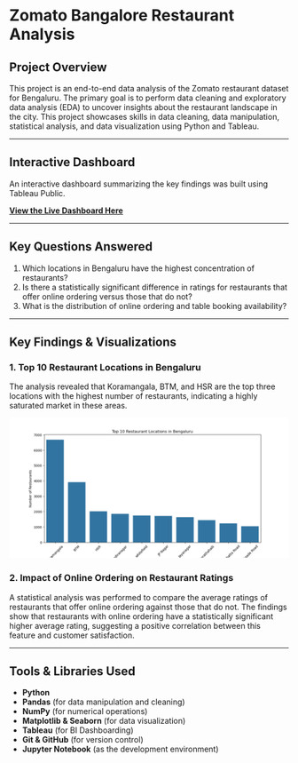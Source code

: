 # Zomato Bangalore Restaurant Analysis

## Project Overview

This project is an end-to-end data analysis of the Zomato restaurant dataset for Bengaluru. The primary goal is to perform data cleaning and exploratory data analysis (EDA) to uncover insights about the restaurant landscape in the city. This project showcases skills in data cleaning, data manipulation, statistical analysis, and data visualization using Python and Tableau.

---

## Interactive Dashboard

An interactive dashboard summarizing the key findings was built using Tableau Public.

[**View the Live Dashboard Here**](https://public.tableau.com/app/profile/aryan.raj1267/viz/ZomatoBangaloreAnalysis_17594187976560/Dashboard1)

---

## Key Questions Answered

1.  Which locations in Bengaluru have the highest concentration of restaurants?
2.  Is there a statistically significant difference in ratings for restaurants that offer online ordering versus those that do not?
3.  What is the distribution of online ordering and table booking availability?

---

## Key Findings & Visualizations

### 1. Top 10 Restaurant Locations in Bengaluru

The analysis revealed that Koramangala, BTM, and HSR are the top three locations with the highest number of restaurants, indicating a highly saturated market in these areas.

![Top 10 Restaurant Locations](top_10_locations.png)

### 2. Impact of Online Ordering on Restaurant Ratings

A statistical analysis was performed to compare the average ratings of restaurants that offer online ordering against those that do not. The findings show that restaurants with online ordering have a statistically significant higher average rating, suggesting a positive correlation between this feature and customer satisfaction.

---

## Tools & Libraries Used

* **Python**
* **Pandas** (for data manipulation and cleaning)
* **NumPy** (for numerical operations)
* **Matplotlib & Seaborn** (for data visualization)
* **Tableau** (for BI Dashboarding)
* **Git & GitHub** (for version control)
* **Jupyter Notebook** (as the development environment)
